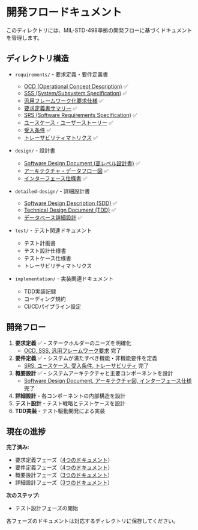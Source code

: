 # 開発フロードキュメント

このディレクトリには、MIL-STD-498準拠の開発フローに基づくドキュメントを管理します。

## ディレクトリ構造

- `requirements/` - 要求定義・要件定義書
  - [OCD (Operational Concept Description)](./requirements/OCD_multi_claude_code_system.md) ✅
  - [SSS (System/Subsystem Specification)](./requirements/SSS_multi_claude_code_system.md) ✅
  - [汎用フレームワーク化要求仕様](./requirements/framework_requirements.md) ✅
  - [要求定義書サマリー](./requirements/requirements_summary.md) ✅
  - [SRS (Software Requirements Specification)](./requirements/SRS_multi_claude_code_system.md) ✅
  - [ユースケース・ユーザーストーリー](./requirements/use_cases_user_stories.md) ✅
  - [受入条件](./requirements/acceptance_criteria.md) ✅
  - [トレーサビリティマトリクス](./requirements/traceability_matrix.md) ✅

- `design/` - 設計書
  - [Software Design Document (高レベル設計書)](./design/software_design_document.md) ✅
  - [アーキテクチャ・データフロー図](./design/architecture_dataflow_diagrams.md) ✅
  - [インターフェース仕様書](./design/interface_specification.md) ✅

- `detailed-design/` - 詳細設計書
  - [Software Design Description (SDD)](./detailed-design/SDD_software_design_description.md) ✅
  - [Technical Design Document (TDD)](./detailed-design/TDD_technical_design_document.md) ✅
  - [データベース詳細設計](./detailed-design/DB_detailed_design.md) ✅

- `test/` - テスト関連ドキュメント
  - テスト計画書
  - テスト設計仕様書
  - テストケース仕様書
  - トレーサビリティマトリクス

- `implementation/` - 実装関連ドキュメント
  - TDD実装記録
  - コーディング規約
  - CI/CDパイプライン設定

## 開発フロー

1. **要求定義** ✅ - ステークホルダーのニーズを明確化
   - [OCD, SSS, 汎用フレームワーク要求](./requirements/) 完了
2. **要件定義** ✅ - システムが満たすべき機能・非機能要件を定義
   - [SRS, ユースケース, 受入条件, トレーサビリティ](./requirements/) 完了
3. **概要設計** ✅ - システムアーキテクチャと主要コンポーネントを設計
   - [Software Design Document, アーキテクチャ図, インターフェース仕様](./design/) 完了
4. **詳細設計** - 各コンポーネントの内部構造を設計
5. **テスト設計** - テスト戦略とテストケースを設計
6. **TDD実装** - テスト駆動開発による実装

## 現在の進捗

**完了済み:**
- 要求定義フェーズ（[4つのドキュメント](./requirements/)）
- 要件定義フェーズ（[4つのドキュメント](./requirements/)）
- 概要設計フェーズ（[3つのドキュメント](./design/)）
- 詳細設計フェーズ（[3つのドキュメント](./detailed-design/)）

**次のステップ:**
- テスト設計フェーズの開始

各フェーズのドキュメントは対応するディレクトリに保存してください。